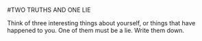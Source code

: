 #TWO TRUTHS AND ONE LIE

Think of three interesting things about yourself, or things that have happened to you. One of them must be a lie.
Write them down.

